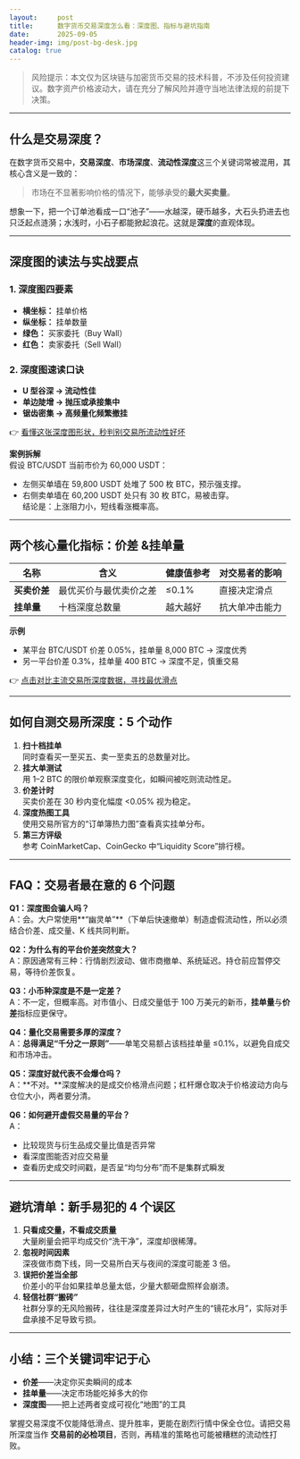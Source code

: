 ```yaml
---
layout:     post
title:      数字货币交易深度怎么看：深度图、指标与避坑指南
date:       2025-09-05
header-img: img/post-bg-desk.jpg
catalog: true
---
```


> 风险提示：本文仅为区块链与加密货币交易的技术科普，不涉及任何投资建议。数字资产价格波动大，请在充分了解风险并遵守当地法律法规的前提下决策。

---

## 什么是交易深度？

在数字货币交易中，**交易深度**、**市场深度**、**流动性深度**这三个关键词常被混用，其核心含义是一致的：  
> 市场在不显著影响价格的情况下，能够承受的**最大买卖量**。

想象一下，把一个订单池看成一口“池子”——水越深，硬币越多，大石头扔进去也只泛起点涟漪；水浅时，小石子都能掀起浪花。这就是**深度**的直观体现。

---

## 深度图的读法与实战要点

### 1. 深度图四要素  
- **横坐标：** 挂单价格  
- **纵坐标：** 挂单数量  
- **绿色：** 买家委托（Buy Wall）  
- **红色：** 卖家委托（Sell Wall）

### 2. 深度图速读口诀  
- **U 型谷深 → 流动性佳**  
- **单边陡增 → 抛压或承接集中**  
- **锯齿密集 → 高频量化频繁撤挂**

👉 [看懂这张深度图形状，秒判别交易所流动性好坏](https://okxdog.com/)

**案例拆解**  
假设 BTC/USDT 当前市价为 60,000 USDT：  
- 左侧买单墙在 59,800 USDT 处堆了 500 枚 BTC，预示强支撑。  
- 右侧卖单墙在 60,200 USDT 处只有 30 枚 BTC，易被击穿。  
结论是：上涨阻力小，短线看涨概率高。

---

## 两个核心量化指标：价差 &挂单量

| 名称 | 含义 | 健康值参考 | 对交易者的影响 |
|---|---|---|---|
| **买卖价差** | 最优买价与最优卖价之差 | ≤0.1% | 直接决定滑点 |
| **挂单量** | 十档深度总数量 | 越大越好 | 抗大单冲击能力 |

**示例**  
- 某平台 BTC/USDT 价差 0.05%，挂单量 8,000 BTC → 深度优秀  
- 另一平台价差 0.3%，挂单量 400 BTC → 深度不足，慎重交易

👉 [点击对比主流交易所深度数据，寻找最优滑点](https://okxdog.com/)

---

## 如何自测交易所深度：5 个动作

1. **扫十档挂单**  
   同时查看买一至买五、卖一至卖五的总数量对比。  
2. **挂大单测试**  
   用 1–2 BTC 的限价单观察深度变化，如瞬间被吃则流动性足。  
3. **价差计时**  
   买卖价差在 30 秒内变化幅度 <0.05% 视为稳定。  
4. **深度热图工具**  
   使用交易所官方的“订单簿热力图”查看真实挂单分布。  
5. **第三方评级**  
   参考 CoinMarketCap、CoinGecko 中“Liquidity Score”排行榜。

---

## FAQ：交易者最在意的 6 个问题

**Q1：深度图会骗人吗？**  
A：会。大户常使用**“幽灵单”**（下单后快速撤单）制造虚假流动性，所以必须结合价差、成交量、K 线共同判断。

**Q2：为什么有的平台价差突然变大？**  
A：原因通常有三种：行情剧烈波动、做市商撤单、系统延迟。持仓前应暂停交易，等待价差恢复。

**Q3：小币种深度是不是一定差？**  
A：不一定，但概率高。对市值小、日成交量低于 100 万美元的新币，**挂单量**与**价差**指标应更保守。

**Q4：量化交易需要多厚的深度？**  
A：**总得满足“千分之一原则”**——单笔交易额占该档挂单量 ≤0.1%，以避免自成交和市场冲击。

**Q5：深度好就代表不会爆仓吗？**  
A：**不对。**深度解决的是成交价格滑点问题；杠杆爆仓取决于价格波动方向与仓位大小，两者要分清。

**Q6：如何避开虚假交易量的平台？**  
A：  
- 比较现货与衍生品成交量比值是否异常  
- 看深度图能否对应交易量  
- 查看历史成交时间戳，是否呈“均匀分布”而不是集群式瞬发

---

## 避坑清单：新手易犯的 4 个误区

1. **只看成交量，不看成交质量**  
   大量刷量会把平均成交价“洗干净”，深度却很稀薄。  
2. **忽视时间因素**  
   深夜做市商下线，同一交易所白天与夜间的深度可能差 3 倍。  
3. **误把价差当全部**  
   价差小的平台如果挂单总量太低，少量大额砸盘照样会崩溃。  
4. **轻信社群“搬砖”**  
   社群分享的无风险搬砖，往往是深度差异过大时产生的“镜花水月”，实际对手盘承接不足导致亏损。

---

## 小结：三个关键词牢记于心

- **价差**——决定你买卖瞬间的成本  
- **挂单量**——决定市场能吃掉多大的你  
- **深度图**——把上述两者变成可视化“地图”的工具

掌握交易深度不仅能降低滑点、提升胜率，更能在剧烈行情中保全仓位。请把交易所深度当作 **交易前的必检项目**，否则，再精准的策略也可能被糟糕的流动性打败。